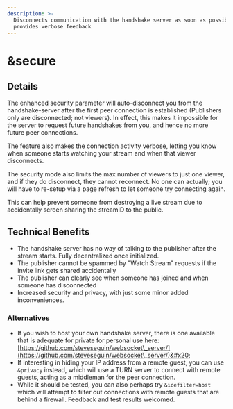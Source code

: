 ```yaml
---
description: >-
  Disconnects communication with the handshake server as soon as possible and
  provides verbose feedback
---
```


# \&secure

## Details

The enhanced security parameter will auto-disconnect you from the handshake-server after the first peer connection is established (Publishers only are disconnected; not viewers). In effect, this makes it impossible for the server to request future handshakes from you, and hence no more future peer connections.

The feature also makes the connection activity verbose, letting you know when someone starts watching your stream and when that viewer disconnects.

The security mode also limits the max number of viewers to just one viewer, and if they do disconnect, they cannot reconnect. No one can actually; you will have to re-setup via a page refresh to let someone try connecting again.

This can help prevent someone from destroying a live stream due to accidentally screen sharing the streamID to the public.

## Technical Benefits

* The handshake server has no way of talking to the publisher after the stream starts. Fully decentralized once initialized.
* The publisher cannot be spammed by "Watch Stream" requests if the invite link gets shared accidentally
* The publisher can clearly see when someone has joined and when someone has disconnected
* Increased security and privacy, with just some minor added inconveniences.

### Alternatives

* If you wish to host your own handshake server, there is one available that is adequate for private for personal use here: [https://github.com/steveseguin/websocket\_server/](https://github.com/steveseguin/websocket\_server/)&#x20;
* If interesting in hiding your IP address from a remote guest, you can use `&privacy` instead, which will use a TURN server to connect with remote guests, acting as a middleman for the peer connection.
* While it should be tested, you can also perhaps try `&icefilter=host` which will attempt to filter out connections with remote guests that are behind a firewall.  Feedback and test results welcomed.
